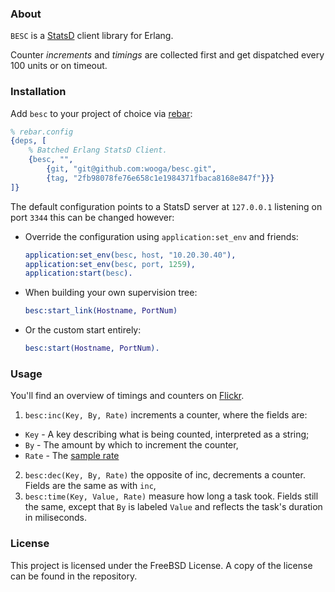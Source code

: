 ### About
`BESC` is a [StatsD](http://codeascraft.etsy.com/2011/02/15/measure-anything-measure-everything/) client library for Erlang.

Counter _increments_ and _timings_ are collected first and get dispatched every 100 units or on timeout.


### Installation

Add `besc` to your project of choice via [rebar](https://github.com/basho/rebar):

```erlang
% rebar.config
{deps, [
    % Batched Erlang StatsD Client.
    {besc, "",
        {git, "git@github.com:wooga/besc.git",
        {tag, "2fb98078fe76e658c1e1984371fbaca8168e847f"}}}
]}
```

The default configuration points to a StatsD server at `127.0.0.1` listening on port `3344` this can be changed however:
* Override the configuration using `application:set_env` and friends:

    ```erlang
    application:set_env(besc, host, "10.20.30.40"),
    application:set_env(besc, port, 1259),
    application:start(besc).
    ```

* When building your own supervision tree:
    ```erlang
    besc:start_link(Hostname, PortNum)
    ```
* Or the custom start entirely:
    ```erlang
    besc:start(Hostname, PortNum).
    ```

### Usage

You'll find an overview of timings and counters on [Flickr](http://code.flickr.com/blog/2008/10/27/counting-timing/).

1. `besc:inc(Key, By, Rate)` increments a counter, where the fields are:
  * `Key` - A key describing what is being counted, interpreted as a string;
  * `By` - The amount by which to increment the counter,
  * `Rate` - The [sample rate](https://en.wikipedia.org/wiki/Sampling_rate)

2. `besc:dec(Key, By, Rate)` the opposite of inc, decrements a counter. Fields are the same as with `inc`,
3. `besc:time(Key, Value, Rate)` measure how long a task took. Fields still the same, except that `By` is labeled `Value` and reflects the task's duration in miliseconds.


### License
This project is licensed under the FreeBSD License. A copy of the license can be found in the repository.
